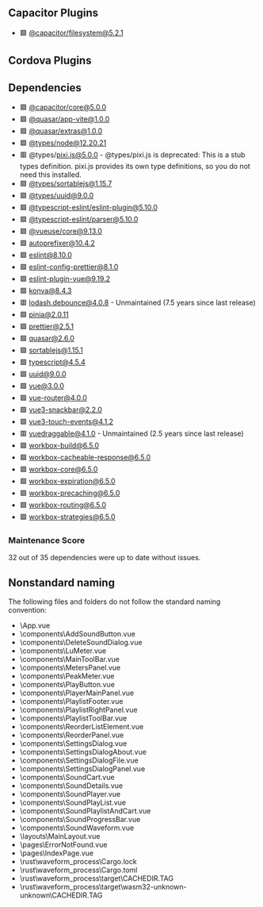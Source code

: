 ## Capacitor Plugins

- 🟩 [@capacitor/filesystem@5.2.1](https://github.com/ionic-team/capacitor-plugins.git)
## Cordova Plugins

## Dependencies

- 🟩 [@capacitor/core@5.0.0](https://github.com/ionic-team/capacitor.git)
- 🟩 [@quasar/app-vite@1.0.0](https://github.com/quasarframework/quasar.git)
- 🟩 [@quasar/extras@1.0.0](https://github.com/quasarframework/quasar.git)
- 🟩 [@types/node@12.20.21](https://github.com/DefinitelyTyped/DefinitelyTyped.git)
- 🟥 @types/pixi.js@5.0.0 - @types/pixi.js is deprecated: This is a stub types definition. pixi.js provides its own type definitions, so you do not need this installed.
- 🟩 [@types/sortablejs@1.15.7](https://github.com/DefinitelyTyped/DefinitelyTyped.git)
- 🟩 [@types/uuid@9.0.0](https://github.com/DefinitelyTyped/DefinitelyTyped.git)
- 🟩 [@typescript-eslint/eslint-plugin@5.10.0](https://github.com/typescript-eslint/typescript-eslint.git)
- 🟩 [@typescript-eslint/parser@5.10.0](https://github.com/typescript-eslint/typescript-eslint.git)
- 🟩 [@vueuse/core@9.13.0](https://github.com/vueuse/vueuse.git)
- 🟩 [autoprefixer@10.4.2](https://github.com/postcss/autoprefixer.git)
- 🟩 [eslint@8.10.0](https://github.com/eslint/eslint.git)
- 🟩 [eslint-config-prettier@8.1.0](https://github.com/prettier/eslint-config-prettier.git)
- 🟩 [eslint-plugin-vue@9.19.2](https://github.com/vuejs/eslint-plugin-vue.git)
- 🟩 [konva@8.4.3](https://github.com/konvajs/konva.git)
- 🟥 [lodash.debounce@4.0.8](https://github.com/lodash/lodash.git) - Unmaintained (7.5 years since last release)
- 🟩 [pinia@2.0.11](https://github.com/vuejs/pinia.git)
- 🟩 [prettier@2.5.1](https://github.com/prettier/prettier.git)
- 🟩 [quasar@2.6.0](https://github.com/quasarframework/quasar.git)
- 🟩 [sortablejs@1.15.1](https://github.com/SortableJS/Sortable.git)
- 🟩 [typescript@4.5.4](https://github.com/Microsoft/TypeScript.git)
- 🟩 [uuid@9.0.0](https://github.com/uuidjs/uuid.git)
- 🟩 [vue@3.0.0](https://github.com/vuejs/core.git)
- 🟩 [vue-router@4.0.0](https://github.com/vuejs/router.git)
- 🟩 [vue3-snackbar@2.2.0](https://github.com/craigrileyuk/vue3-snackbar.git)
- 🟩 [vue3-touch-events@4.1.2](https://github.com/robinrodricks/vue3-touch-events.git)
- 🟥 [vuedraggable@4.1.0](https://github.com/SortableJS/Vue.Draggable.git) - Unmaintained (2.5 years since last release)
- 🟩 [workbox-build@6.5.0](https://github.com/googlechrome/workbox.git)
- 🟩 [workbox-cacheable-response@6.5.0](https://github.com/googlechrome/workbox.git)
- 🟩 [workbox-core@6.5.0](https://github.com/googlechrome/workbox.git)
- 🟩 [workbox-expiration@6.5.0](https://github.com/googlechrome/workbox.git)
- 🟩 [workbox-precaching@6.5.0](https://github.com/googlechrome/workbox.git)
- 🟩 [workbox-routing@6.5.0](https://github.com/googlechrome/workbox.git)
- 🟩 [workbox-strategies@6.5.0](https://github.com/googlechrome/workbox.git)
### Maintenance Score
32 out of 35 dependencies were up to date without issues.



## Nonstandard naming
The following files and folders do not follow the standard naming convention:

- \App.vue
- \components\AddSoundButton.vue
- \components\DeleteSoundDialog.vue
- \components\LuMeter.vue
- \components\MainToolBar.vue
- \components\MetersPanel.vue
- \components\PeakMeter.vue
- \components\PlayButton.vue
- \components\PlayerMainPanel.vue
- \components\PlaylistFooter.vue
- \components\PlaylistRightPanel.vue
- \components\PlaylistToolBar.vue
- \components\ReorderListElement.vue
- \components\ReorderPanel.vue
- \components\SettingsDialog.vue
- \components\SettingsDialogAbout.vue
- \components\SettingsDialogFile.vue
- \components\SettingsDialogPanel.vue
- \components\SoundCart.vue
- \components\SoundDetails.vue
- \components\SoundPlayer.vue
- \components\SoundPlayList.vue
- \components\SoundPlaylistAndCart.vue
- \components\SoundProgressBar.vue
- \components\SoundWaveform.vue
- \layouts\MainLayout.vue
- \pages\ErrorNotFound.vue
- \pages\IndexPage.vue
- \rust\waveform_process\Cargo.lock
- \rust\waveform_process\Cargo.toml
- \rust\waveform_process\target\CACHEDIR.TAG
- \rust\waveform_process\target\wasm32-unknown-unknown\CACHEDIR.TAG
